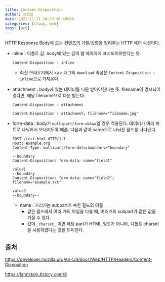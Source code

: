 ```yaml
---
title: Content-Disposition
author: 신성일
date: 2022-11-11 18:20:26 +0900
categories: [study, web]
tags: [web]
---
```



HTTP Response Body에 오는 컨텐츠의 기질/성향을 알려주는 HTTP 헤더 속성이다.

- inline : 디폴트 값. body에 있는 값이 웹 페이지에 표시되어야한다는 뜻.

  `Content-Disposition : inline`

  - 최신 브라우저에서 \<a\> 태그의 `download` 속성은 `Content-Disposition : inline`으로 가져온다.

- attachment : body에 있는 데이터를 다운 받아야한다는 뜻. filename이 명시되어있다면, 해당 filename으로 다운 받는다.

  `Content-Disposition : attachment`

  `Content-Disposition : attachment; filename="filename.jpg"`

- form-data : body가 `multipart/form-datwa`일 경우 적용된다. 데이터가 여러 파트로 나눠져서 보내지도록 해줌. 다음과 같이 name으로 나눠진 필드를 나타낸다.

  ```http
  POST /test.html HTTP/1.1
  Host: example.org
  Content-Type: multipart/form-data;boundary="boundary"
  
  --boundary
  Content-Disposition: form-data; name="field1"
  
  value1
  --boundary
  Content-Disposition: form-data; name="field2"; filename="example.txt"
  
  value2
  --boundary--
  ```

  - name : 가리키는 subpart가 속한 필드의 이름
    - 같은 필드에서 여러 개의 파일을 다룰 때, 여러개의 subpart가 같은 값을 가질 수 있다.
    - 값이 `_charset_` 이면 해당 part가 HTML 필드가 아니라, 디폴트 charset을 사용하겠다는 것을 의미한다.



## **출처**

https://developer.mozilla.org/en-US/docs/Web/HTTP/Headers/Content-Disposition

https://lannstark.tistory.com/8
